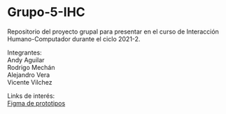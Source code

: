 # Grupo-5-IHC
Repositorio del proyecto grupal para presentar en el curso de Interacción Humano-Computador durante el ciclo 2021-2.   
   
Integrantes:   
Andy Aguilar   
Rodrigo Mechán   
Alejandro Vera   
Vicente Vilchez   

Links de interés:   
[Figma de prototipos](https://www.figma.com/file/328CR4K4dDraH3TDoChSNh/Proyecto-de-IHC)
